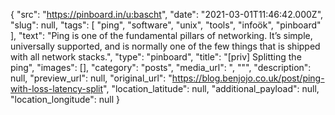 {
  "src": "https://pinboard.in/u:bascht",
  "date": "2021-03-01T11:46:42.000Z",
  "slug": null,
  "tags": [
    "ping",
    "software",
    "unix",
    "tools",
    "infoök",
    "pinboard"
  ],
  "text": "Ping is one of the fundamental pillars of networking. It’s simple, universally supported, and is normally one of the few things that is shipped with all network stacks.",
  "type": "pinboard",
  "title": "[priv] Splitting the ping",
  "images": [],
  "category": "posts",
  "media_url": ", \"\"",
  "description": null,
  "preview_url": null,
  "original_url": "https://blog.benjojo.co.uk/post/ping-with-loss-latency-split",
  "location_latitude": null,
  "additional_payload": null,
  "location_longitude": null
}